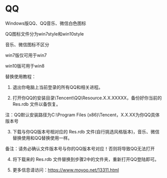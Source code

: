 # QQ
Windows版QQ、QQ音乐、微信白色图标

QQ图标文件分为win7style和win10style

音乐、微信图标不区分

win7版仅可用于win7

win10版可用于win8

替换使用教程：

1. 退出你电脑上当前登录的所有QQ和相关进程。

2. 打开你QQ的安装目录\Tencent\QQ\Resource.X.X.XXXXX，备份好你当前的 Res.rdb 文件以备恢复。

注：QQ默认安装路径为C:\Program Files (x86)\Tencent，X.X.XX为你QQ具体版本号

3. 下载与你QQ版本号相对应的 Res.rdb 文件(自行挑选风格版本)，音乐、微信替换使用和QQ替换使用一样。

备注：请务必确认文件版本号与你的QQ版本号对应！否则将导致QQ无法打开

4. 将下载来的 Res.rdb 文件替换到步骤2中的文件夹，重新打开QQ登陆即可。

5. 更多信息请访问：https://www.moyoo.net/13311.html
